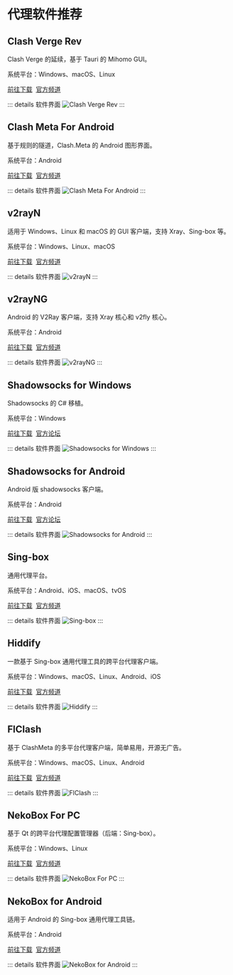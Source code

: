 # 代理软件推荐

<p></p>
<ClientOnly>
    <AdsCarousel />
</ClientOnly>

## Clash Verge Rev

Clash Verge 的延续，基于 Tauri 的 Mihomo GUI。

系统平台：Windows、macOS、Linux

[前往下载](https://www.clashverge.dev/install.html)&nbsp;
[官方频道](https://t.me/clash_verge_re)

::: details 软件界面
<ClientOnly>
    <Img
        alt="Clash Verge Rev"
        src="/images/app/proxy/clash-verge-rev.webp"
    />
</ClientOnly>
:::

## Clash Meta For Android

基于规则的隧道，Clash.Meta 的 Android 图形界面。

系统平台：Android

[前往下载](https://github.com/MetaCubeX/ClashMetaForAndroid)&nbsp;
[官方频道](https://t.me/clashmeta)

::: details 软件界面
<ClientOnly>
    <Img
        src="/images/app/proxy/clash-meta-for-android.webp"
        alt="Clash Meta For Android"
    />
</ClientOnly>
:::

## v2rayN

适用于 Windows、Linux 和 macOS 的 GUI 客户端，支持 Xray、Sing-box 等。

系统平台：Windows、Linux、macOS

[前往下载](https://github.com/2dust/v2rayN)&nbsp;
[官方频道](https://t.me/github_2dust)

::: details 软件界面
<ClientOnly>
    <Img
        src="/images/app/proxy/v2rayn.webp"
        alt="v2rayN"
    />
</ClientOnly>
:::

## v2rayNG

Android 的 V2Ray 客户端，支持 Xray 核心和 v2fly 核心。

系统平台：Android

[前往下载](https://github.com/2dust/v2rayNG)&nbsp;
[官方频道](https://t.me/github_2dust)

::: details 软件界面
<ClientOnly>
    <Img
        src="/images/app/proxy/v2rayng.webp"
        alt="v2rayNG"
    />
</ClientOnly>
:::

## Shadowsocks for Windows

Shadowsocks 的 C# 移植。

系统平台：Windows

[前往下载](https://github.com/shadowsocks/shadowsocks-windows)&nbsp;
[官方论坛](https://discourse.shadowsocks.org/)

::: details 软件界面
<ClientOnly>
    <Img
        src="/images/app/proxy/shadowsocks-for-windows.webp"
        alt="Shadowsocks for Windows"
    />
</ClientOnly>
:::

## Shadowsocks for Android

Android 版 shadowsocks 客户端。

系统平台：Android

[前往下载](https://github.com/shadowsocks/shadowsocks-android)&nbsp;
[官方论坛](https://discourse.shadowsocks.org/c/implementations/shadowsocks-android/6)

::: details 软件界面
<ClientOnly>
    <Img
        src="/images/app/proxy/shadowsocks-for-android.webp"
        alt="Shadowsocks for Android"
    />
</ClientOnly>
:::

## Sing-box

通用代理平台。

系统平台：Android、iOS、macOS、tvOS

[前往下载](https://sing-box.sagernet.org/zh/clients/)&nbsp;
[官方频道](https://t.me/yapnc)

::: details 软件界面
<ClientOnly>
    <Img
        src="/images/app/proxy/sing-box.webp"
        alt="Sing-box"
    />
</ClientOnly>
:::

## Hiddify

一款基于 Sing-box 通用代理工具的跨平台代理客户端。

系统平台：Windows、macOS、Linux、Android、iOS

[前往下载](https://hiddify.com/)&nbsp;
[官方频道](https://telegram.dog/hiddify)

::: details 软件界面
<ClientOnly>
    <Img
        src="/images/app/proxy/hiddify.webp"
        alt="Hiddify"
    />
</ClientOnly>
:::

## FlClash

基于 ClashMeta 的多平台代理客户端，简单易用，开源无广告。

系统平台：Windows、macOS、Linux、Android

[前往下载](https://github.com/chen08209/FlClash)&nbsp;
[官方频道](https://t.me/FlClash)

::: details 软件界面
<ClientOnly>
    <Img
        src="/images/app/proxy/flclash.webp"
        alt="FlClash"
    />
</ClientOnly>
:::

## NekoBox For PC

基于 Qt 的跨平台代理配置管理器（后端：Sing-box）。

系统平台：Windows、Linux

[前往下载](https://github.com/MatsuriDayo/nekoray)&nbsp;
[官方频道](https://t.me/Matsuridayo)

::: details 软件界面
<ClientOnly>
    <Img
        src="/images/app/proxy/nekobox-for-pc.webp"
        alt="NekoBox For PC"
    />
</ClientOnly>
:::

## NekoBox for Android

适用于 Android 的 Sing-box 通用代理工具链。

系统平台：Android

[前往下载](https://github.com/MatsuriDayo/NekoBoxForAndroid)&nbsp;
[官方频道](https://t.me/MatsuriDayo)

::: details 软件界面
<ClientOnly>
    <Img
        src="/images/app/proxy/nekobox-for-android.webp"
        alt="NekoBox for Android"
    />
</ClientOnly>
:::
